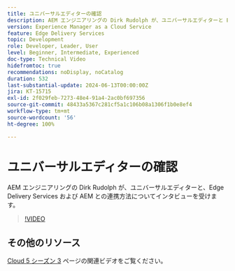 ```yaml
---
title: ユニバーサルエディターの確認
description: AEM エンジニアリングの Dirk Rudolph が、ユニバーサルエディターと Edge Delivery Services についてインタビューを受けます。
version: Experience Manager as a Cloud Service
feature: Edge Delivery Services
topic: Development
role: Developer, Leader, User
level: Beginner, Intermediate, Experienced
doc-type: Technical Video
hidefromtoc: true
recommendations: noDisplay, noCatalog
duration: 532
last-substantial-update: 2024-06-13T00:00:00Z
jira: KT-15715
exl-id: 2f029feb-7273-48e4-91a4-2ac0bf697356
source-git-commit: 48433a5367c281cf5a1c106b08a1306f1b0e8ef4
workflow-type: tm+mt
source-wordcount: '56'
ht-degree: 100%

---
```


# ユニバーサルエディターの確認

AEM エンジニアリングの Dirk Rudolph が、ユニバーサルエディターと、Edge Delivery Services および AEM との連携方法についてインタビューを受けます。

>[!VIDEO](https://video.tv.adobe.com/v/3429656/?learn=on)

## その他のリソース

[Cloud 5 シーズン 3](../cloud5-season-3.md) ページの関連ビデオをご覧ください。
